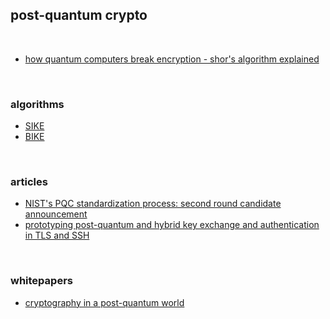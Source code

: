 ## post-quantum crypto

<br>

* [how quantum computers break encryption - shor's algorithm explained](https://www.youtube.com/watch?v=lvTqbM5Dq4Q&t=160s)

<br>

### algorithms

* [SIKE](https://sike.org/)
* [BIKE](https://bikesuite.org/)

<br>

### articles

* [NIST's PQC standardization process: second round candidate announcement](https://csrc.nist.gov/news/2019/pqc-standardization-process-2nd-round-candidates)
* [prototyping post-quantum and hybrid key exchange and authentication in TLS and SSH](https://openquantumsafe.org/papers/NISTPQC-CroPaqSte19.pdf)


<br>

### whitepapers

* [cryptography in a post-quantum world](https://www.accenture.com/_acnmedia/PDF-87/Accenture-809668-Quantum-Cryptography-Whitepaper-v05.pdf#zoom=50)

